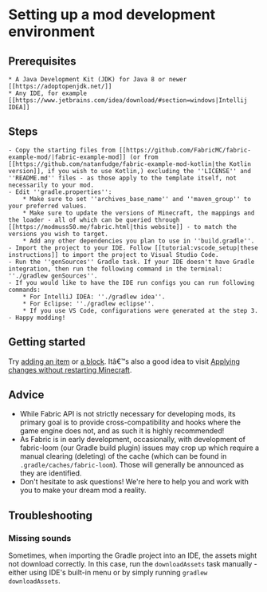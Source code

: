 # Setting up a mod development environment

## Prerequisites

```
* A Java Development Kit (JDK) for Java 8 or newer [[https://adoptopenjdk.net/]]
* Any IDE, for example [[https://www.jetbrains.com/idea/download/#section=windows|Intellij IDEA]]
```

## Steps

```
- Copy the starting files from [[https://github.com/FabricMC/fabric-example-mod/|fabric-example-mod]] (or from [[https://github.com/natanfudge/fabric-example-mod-kotlin|the Kotlin version]], if you wish to use Kotlin,) excluding the ''LICENSE'' and ''README.md'' files - as those apply to the template itself, not necessarily to your mod.
- Edit ''gradle.properties'':
    * Make sure to set ''archives_base_name'' and ''maven_group'' to your preferred values.
    * Make sure to update the versions of Minecraft, the mappings and the loader - all of which can be queried through [[https://modmuss50.me/fabric.html|this website]] - to match the versions you wish to target.
    * Add any other dependencies you plan to use in ''build.gradle''.
- Import the project to your IDE. Follow [[tutorial:vscode_setup|these instructions]] to import the project to Visual Studio Code.
- Run the ''genSources'' Gradle task. If your IDE doesn't have Gradle integration, then run the following command in the terminal: ''./gradlew genSources''.
- If you would like to have the IDE run configs you can run following commands:
    * For IntelliJ IDEA: ''./gradlew idea''. 
    * For Eclipse: ''./gradlew eclipse''. 
    * If you use VS Code, configurations were generated at the step 3.
- Happy modding!
```

## Getting started

Try [adding an item](../Modding-Tutorials/Items/item.md) or [a block](../Modding-Tutorials/Blocks-and-Block-Entities/block.md).
Itâ€™s also a good idea to visit [Applying changes without restarting
Minecraft](../Modding-Tutorials/Development-Tools/applychanges.md).

## Advice

- While Fabric API is not strictly necessary for developing mods, its
  primary goal is to provide cross-compatibility and hooks where the
  game engine does not, and as such it is highly recommended\!
- As Fabric is in early development, occasionally, with development of
  fabric-loom (our Gradle build plugin) issues may crop up which
  require a manual clearing (deleting) of the cache (which can be
  found in `.gradle/caches/fabric-loom`). Those will generally be
  announced as they are identified.
- Don't hesitate to ask questions\! We're here to help you and work
  with you to make your dream mod a reality.

## Troubleshooting

### Missing sounds

Sometimes, when importing the Gradle project into an IDE, the assets
might not download correctly. In this case, run the `downloadAssets`
task manually - either using IDE's built-in menu or by simply running
`gradlew downloadAssets`.
